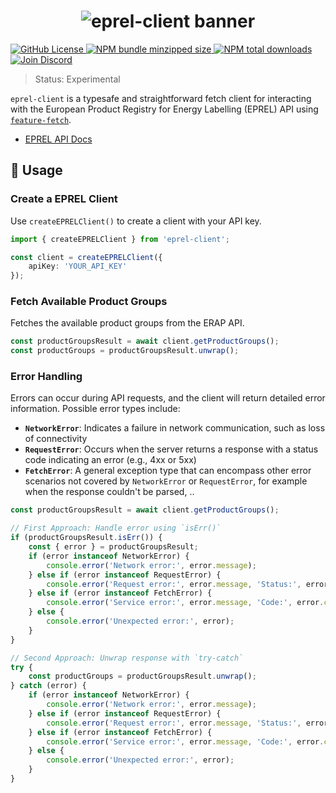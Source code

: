 <h1 align="center">
  <img src="https://raw.githubusercontent.com/builder-group/monorepo/develop/packages/eprel-client/.github/banner.svg" alt="eprel-client banner">
</h1>

<p align="left">
    <a href="https://github.com/builder-group/monorepo/blob/develop/LICENSE">
        <img src="https://img.shields.io/github/license/builder-group/monorepo.svg?label=license&style=flat&colorA=293140&colorB=FDE200" alt="GitHub License"/>
    </a>
    <a href="https://www.npmjs.com/package/eprel-client">
        <img src="https://img.shields.io/bundlephobia/minzip/eprel-client.svg?label=minzipped%20size&style=flat&colorA=293140&colorB=FDE200" alt="NPM bundle minzipped size"/>
    </a>
    <a href="https://www.npmjs.com/package/eprel-client">
        <img src="https://img.shields.io/npm/dt/eprel-client.svg?label=downloads&style=flat&colorA=293140&colorB=FDE200" alt="NPM total downloads"/>
    </a>
    <a href="https://discord.gg/w4xE3bSjhQ">
        <img src="https://img.shields.io/discord/795291052897992724.svg?label=&logo=discord&logoColor=000000&color=293140&labelColor=FDE200" alt="Join Discord"/>
    </a>
</p>

> Status: Experimental

`eprel-client` is a typesafe and straightforward fetch client for interacting with the European Product Registry for Energy Labelling (EPREL) API using [`feature-fetch`](https://github.com/builder-group/monorepo/tree/develop/packages/feature-fetch).

- [EPREL API Docs](https://webgate.ec.europa.eu/fpfis/wikis/display/EPREL/EPREL+Public+site+-+API)

## 📖 Usage

### Create a EPREL Client

Use `createEPRELClient()` to create a client with your API key.

```ts
import { createEPRELClient } from 'eprel-client';

const client = createEPRELClient({
	apiKey: 'YOUR_API_KEY'
});
```

### Fetch Available Product Groups

Fetches the available product groups from the ERAP API.

```ts
const productGroupsResult = await client.getProductGroups();
const productGroups = productGroupsResult.unwrap();
```

### Error Handling

Errors can occur during API requests, and the client will return detailed error information. Possible error types include:

- **`NetworkError`**: Indicates a failure in network communication, such as loss of connectivity
- **`RequestError`**: Occurs when the server returns a response with a status code indicating an error (e.g., 4xx or 5xx)
- **`FetchError`**: A general exception type that can encompass other error scenarios not covered by `NetworkError` or `RequestError`, for example when the response couldn't be parsed, ..

```ts
const productGroupsResult = await client.getProductGroups();

// First Approach: Handle error using `isErr()`
if (productGroupsResult.isErr()) {
	const { error } = productGroupsResult;
	if (error instanceof NetworkError) {
		console.error('Network error:', error.message);
	} else if (error instanceof RequestError) {
		console.error('Request error:', error.message, 'Status:', error.status);
	} else if (error instanceof FetchError) {
		console.error('Service error:', error.message, 'Code:', error.code);
	} else {
		console.error('Unexpected error:', error);
	}
}

// Second Approach: Unwrap response with `try-catch`
try {
	const productGroups = productGroupsResult.unwrap();
} catch (error) {
	if (error instanceof NetworkError) {
		console.error('Network error:', error.message);
	} else if (error instanceof RequestError) {
		console.error('Request error:', error.message, 'Status:', error.status);
	} else if (error instanceof FetchError) {
		console.error('Service error:', error.message, 'Code:', error.code);
	} else {
		console.error('Unexpected error:', error);
	}
}
```
